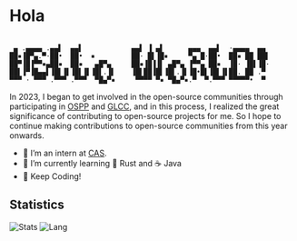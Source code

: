 # Hola 

```

 ▄ .▄▄▄▄ .▄▄▌  ▄▄▌            ▄▄▌ ▐ ▄▌      ▄▄▄  ▄▄▌  ·▄▄▄▄  ▄▄ 
██▪▐█▀▄.▀·██•  ██•  ▪         ██· █▌▐█▪     ▀▄ █·██•  ██▪ ██ ██▌
██▀▐█▐▀▀▪▄██▪  ██▪   ▄█▀▄     ██▪▐█▐▐▌ ▄█▀▄ ▐▀▀▄ ██▪  ▐█· ▐█▌▐█·
██▌▐▀▐█▄▄▌▐█▌▐▌▐█▌▐▌▐█▌.▐▌    ▐█▌██▐█▌▐█▌.▐▌▐█•█▌▐█▌▐▌██. ██ .▀ 
▀▀▀ · ▀▀▀ .▀▀▀ .▀▀▀  ▀█▄▀▪     ▀▀▀▀ ▀▪ ▀█▄▀▪.▀  ▀.▀▀▀ ▀▀▀▀▀•  ▀ 

```

In 2023, I began to get involved in the open-source communities through participating in [OSPP](https://summer-ospp.ac.cn/) and [GLCC](https://www.gitlink.org.cn/glcc), and in this process, I realized the great significance of contributing to open-source projects for me. So I hope to continue making contributions to open-source communities from this year onwards.

- 🔭 I’m an intern at [CAS](https://www.cas.cn/).
- 🌱 I’m currently learning 🦀 Rust and ☕ Java
- 🤗 Keep Coding!

## Statistics
![Stats](https://github-readme-stats.vercel.app/api?username=niconical)
![Lang](https://github-readme-stats.vercel.app/api/top-langs/?username=niconical&hide=ipynb,html&layout=compact)
